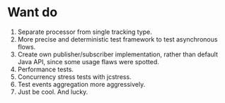 # Want do
1. Separate processor from single tracking type.
2. More precise and deterministic test framework to test asynchronous flows.
3. Create own publisher/subscriber implementation, rather than default Java API, since
   some usage flaws were spotted.
4. Performance tests.
5. Concurrency stress tests with jcstress.
6. Test events aggregation more aggressively.
7. Just be cool. And lucky.